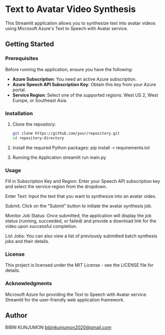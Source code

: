 # Text to Avatar Video Synthesis

This Streamlit application allows you to synthesize text into avatar videos using Microsoft Azure's Text to Speech with Avatar service.

## Getting Started

### Prerequisites

Before running the application, ensure you have the following:

- **Azure Subscription**: You need an active Azure subscription.
- **Azure Speech API Subscription Key**: Obtain this key from your Azure portal.
- **Service Region**: Select one of the supported regions: West US 2, West Europe, or Southeast Asia.

### Installation

1. Clone the repository:

   ```bash
   git clone https://github.com/your/repository.git
   cd repository-directory
2. Install the required Python packages:
pip install -r requirements.txt

3. Running the Application
streamlit run main.py


### Usage
Fill in Subscription Key and Region: Enter your Speech API subscription key and select the service region from the dropdown.

Enter Text: Input the text that you want to synthesize into an avatar video.

Submit: Click on the "Submit" button to initiate the avatar synthesis job.

Monitor Job Status: Once submitted, the application will display the job status (running, succeeded, or failed) and provide a download link for the video upon successful completion.

List Jobs: You can also view a list of previously submitted batch synthesis jobs and their details.

### License
This project is licensed under the MIT License - see the LICENSE file for details.

### Acknowledgments
Microsoft Azure for providing the Text to Speech with Avatar service.
Streamlit for the user-friendly web application framework.
## Author
BIBIN KUNJUMON
bibinkunjumon2020@gmail.com